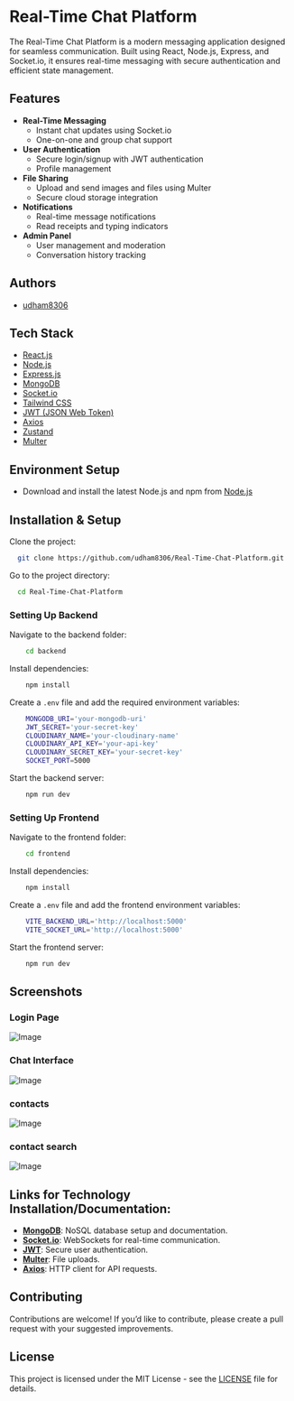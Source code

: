 # Real-Time Chat Platform

The Real-Time Chat Platform is a modern messaging application designed for seamless communication. Built using React, Node.js, Express, and Socket.io, it ensures real-time messaging with secure authentication and efficient state management.

<!--   ## Demo -->
<!-- [chatapp.example.com](https://chatapp.example.com) -->

## Features

- **Real-Time Messaging**  
   - Instant chat updates using Socket.io
   - One-on-one and group chat support  
- **User Authentication**  
   - Secure login/signup with JWT authentication  
   - Profile management  
- **File Sharing**  
   - Upload and send images and files using Multer  
   - Secure cloud storage integration  
- **Notifications**  
   - Real-time message notifications  
   - Read receipts and typing indicators  
- **Admin Panel**  
   - User management and moderation  
   - Conversation history tracking  

## Authors

- [udham8306](https://github.com/udham8306)

## Tech Stack

- [React.js](https://reactjs.org/)
- [Node.js](https://nodejs.org/en/)
- [Express.js](https://expressjs.com/)
- [MongoDB](https://www.mongodb.com/)
- [Socket.io](https://socket.io/)
- [Tailwind CSS](https://tailwindcss.com/)
- [JWT (JSON Web Token)](https://jwt.io/)
- [Axios](https://axios-http.com/docs/intro)
- [Zustand](https://zustand-demo.pmnd.rs/)
- [Multer](https://www.npmjs.com/package/multer)

## Environment Setup

- Download and install the latest Node.js and npm from [Node.js](https://nodejs.org/en/download/)

## Installation & Setup

Clone the project:

```bash
  git clone https://github.com/udham8306/Real-Time-Chat-Platform.git
```

Go to the project directory:

```bash
  cd Real-Time-Chat-Platform
```

### Setting Up Backend

Navigate to the backend folder:
```bash
    cd backend
```

Install dependencies:
```bash
    npm install
```

Create a `.env` file and add the required environment variables:
```bash
    MONGODB_URI='your-mongodb-uri'
    JWT_SECRET='your-secret-key'
    CLOUDINARY_NAME='your-cloudinary-name'
    CLOUDINARY_API_KEY='your-api-key'
    CLOUDINARY_SECRET_KEY='your-secret-key'
    SOCKET_PORT=5000
```

Start the backend server:
```bash
    npm run dev
```

### Setting Up Frontend

Navigate to the frontend folder:
```bash
    cd frontend
```

Install dependencies:
```bash
    npm install
```

Create a `.env` file and add the frontend environment variables:
```bash
    VITE_BACKEND_URL='http://localhost:5000'
    VITE_SOCKET_URL='http://localhost:5000'
```

Start the frontend server:
```bash
    npm run dev
```

## Screenshots

### Login Page  
![Image](https://github.com/user-attachments/assets/c7890ea4-804e-4a23-82ff-8fdde2bd3726)
### Chat Interface  
![Image](https://github.com/user-attachments/assets/c51daeac-749c-4943-b072-b01ffb177d53)
### contacts
![Image](https://github.com/user-attachments/assets/05240ac9-95f1-49f7-a088-58fa39e35978)
### contact search
![Image](https://github.com/user-attachments/assets/20b8adc1-a91b-4411-ae10-6147f72552b4)

## Links for Technology Installation/Documentation:

- **[MongoDB](https://www.mongodb.com/)**: NoSQL database setup and documentation.
- **[Socket.io](https://socket.io/docs/)**: WebSockets for real-time communication.
- **[JWT](https://jwt.io/introduction/)**: Secure user authentication.
- **[Multer](https://www.npmjs.com/package/multer)**: File uploads.
- **[Axios](https://axios-http.com/docs/intro)**: HTTP client for API requests.

## Contributing

Contributions are welcome! If you’d like to contribute, please create a pull request with your suggested improvements.

## License

This project is licensed under the MIT License - see the [LICENSE](LICENSE) file for details.

